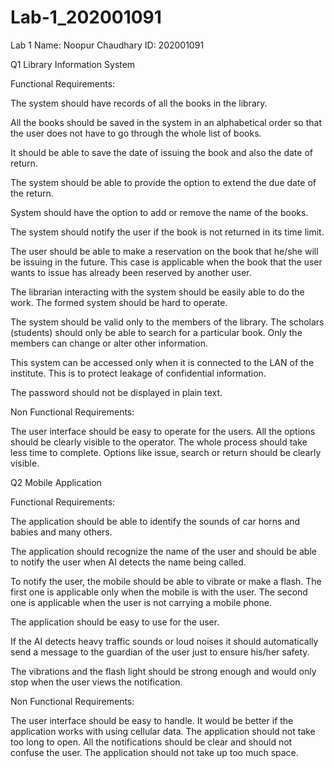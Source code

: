 # Lab-1_202001091
Lab 1
Name: Noopur Chaudhary
ID: 202001091

Q1 Library Information System

Functional Requirements:

The system should have records of all the books in the library.

All the books should be saved in the system in an alphabetical order so that the user does not have to go through the whole list of books.

It should be able to save the date of issuing the book and also the date of return.

The system should be able to provide the option to extend the due date of the return. 

System should have the option to add or remove the name of the books.

The system should notify the user if the book is not returned in its time limit.

The user should be able to make a reservation on the book that he/she will be issuing in the future. This case is applicable when the book that the user wants to issue has already been reserved by another user.

The librarian interacting with the system should be easily able to do the work. The formed system should be hard to operate.

The system should be valid only to the members of the library. The scholars (students) should only be able to search for a particular book. Only the members can change or alter other information.

This system can be accessed only when it is connected to the LAN of the institute. This is to protect leakage of confidential information.

The password should not be displayed in plain text.

Non Functional Requirements:

The user interface should be easy to operate for the users.
All the options should be clearly visible to the operator.
The whole process should take less time to complete.
Options like issue, search or return should be clearly visible.

Q2 Mobile Application

Functional Requirements:

The application should be able to identify the sounds of car horns and babies and many others.
 
The application should recognize the name of the user and should be able to notify the user when AI detects the name being called.

To notify the user, the mobile should be able to vibrate or make a flash. The first one is applicable only when the mobile is with the user. The second one is applicable when the user is not carrying a mobile phone.

The application should be easy to use for the user.

If the AI detects heavy traffic sounds or loud noises it should automatically send a message to the guardian of the user just to ensure his/her safety. 

The vibrations and the flash light should be strong enough and would only stop when the user views the notification.

Non Functional Requirements:

The user interface should be easy to handle.
It would be better if the application works with using cellular data.
The application should not take too long to open.
All the notifications should be clear and should not confuse the user.
The application should not take up too much space.
